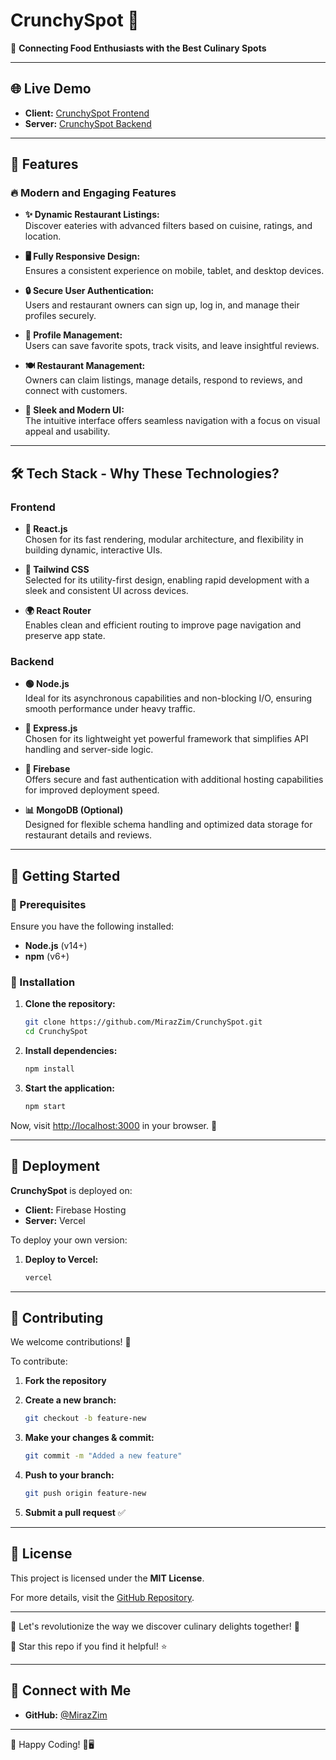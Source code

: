 # CrunchySpot 🍔

🚀 **Connecting Food Enthusiasts with the Best Culinary Spots**

---

## 🌐 Live Demo

- **Client:** [CrunchySpot Frontend](https://crunchyspot-22124.web.app)
- **Server:** [CrunchySpot Backend](https://crunchy-spot-server.vercel.app)

---

## 📌 Features

### 🔥 Modern and Engaging Features
- **✨ Dynamic Restaurant Listings:**  
  Discover eateries with advanced filters based on cuisine, ratings, and location.

- **🖥️ Fully Responsive Design:**  
  Ensures a consistent experience on mobile, tablet, and desktop devices.

- **🔒 Secure User Authentication:**  
  Users and restaurant owners can sign up, log in, and manage their profiles securely.

- **🏢 Profile Management:**  
  Users can save favorite spots, track visits, and leave insightful reviews.

- **🍽️ Restaurant Management:**  
  Owners can claim listings, manage details, respond to reviews, and connect with customers.

- **🔧 Sleek and Modern UI:**  
  The intuitive interface offers seamless navigation with a focus on visual appeal and usability.

---

## 🛠️ Tech Stack - Why These Technologies?

### **Frontend**

- **🔄 React.js**  
  Chosen for its fast rendering, modular architecture, and flexibility in building dynamic, interactive UIs.

- **🌈 Tailwind CSS**  
  Selected for its utility-first design, enabling rapid development with a sleek and consistent UI across devices.

- **🌍 React Router**  
  Enables clean and efficient routing to improve page navigation and preserve app state.

### **Backend**

- **🟢 Node.js**  
  Ideal for its asynchronous capabilities and non-blocking I/O, ensuring smooth performance under heavy traffic.

- **🚀 Express.js**  
  Chosen for its lightweight yet powerful framework that simplifies API handling and server-side logic.

- **🔗 Firebase**  
  Offers secure and fast authentication with additional hosting capabilities for improved deployment speed.

- **📊 MongoDB (Optional)**  
  Designed for flexible schema handling and optimized data storage for restaurant details and reviews.

---

## 🚀 Getting Started

### 🔹 Prerequisites
Ensure you have the following installed:

- **Node.js** (v14+)
- **npm** (v6+)

### 🔹 Installation

1. **Clone the repository:**

   ```bash
   git clone https://github.com/MirazZim/CrunchySpot.git
   cd CrunchySpot
   ```

2. **Install dependencies:**

   ```bash
   npm install
   ```

3. **Start the application:**

   ```bash
   npm start
   ```

Now, visit [http://localhost:3000](http://localhost:3000) in your browser. 🎉

---

## 🚀 Deployment

**CrunchySpot** is deployed on:

- **Client:** Firebase Hosting
- **Server:** Vercel

To deploy your own version:

1. **Deploy to Vercel:**

   ```bash
   vercel
   ```

---

## 🤝 Contributing

We welcome contributions! 🚀

To contribute:

1. **Fork the repository**
2. **Create a new branch:**

   ```bash
   git checkout -b feature-new
   ```

3. **Make your changes & commit:**

   ```bash
   git commit -m "Added a new feature"
   ```

4. **Push to your branch:**

   ```bash
   git push origin feature-new
   ```

5. **Submit a pull request** ✅

---

## 📝 License

This project is licensed under the **MIT License**.

For more details, visit the [GitHub Repository](https://github.com/MirazZim/CrunchySpot).

---

🚀 Let's revolutionize the way we discover culinary delights together! 🚀

💙 Star this repo if you find it helpful! ⭐

---

## 📩 Connect with Me

- **GitHub:** [@MirazZim](https://github.com/MirazZim)

---

🔗 Happy Coding! 🚀🖥

